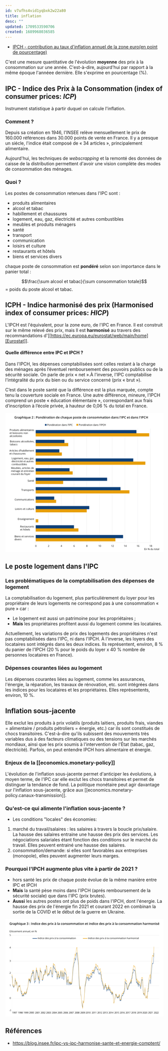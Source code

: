 ```yaml
---
id: v7ufhs4vid1yqbxk2w22a80
title: inflation
desc: ""
updated: 1709533590706
created: 1689968036585
---
```


- [IPCH - contribution au taux d'inflation annuel de la zone euro(en point de pourcentage)](https://ec.europa.eu/eurostat/databrowser/view/prc_hicp_ctrb/default/table?lang=fr)

C'est une mesure quantitative de l'évolution **moyenne** des prix à la consommation sur une année. C'est-à-dire, aujourd'hui par rapport à la même époque l'annéee dernière. Elle s'exprime en pourcentage (%).

## IPC - Indice des Prix à la Consommation (index of consumer prices: _ICP_)

Instrument statistique à partir duquel on calcule l'inflation.

### Comment ?

Depuis sa création en 1946, l'INSEE relève mensuellement le prix de 160.000 références dans 30.000 points de vente en France. Il y a presque un siécle, l'indice était composé de « 34 articles », principalement alimentaire.

Aujourd'hui, les techniques de _webscrapping_ et la remonté des données de caisse de la distribution permettent d'avoir une vision complète des modes de consommation des ménages.

### Quoi ?

Les postes de consommation retenues dans l'IPC sont :

- produits alimentaires
- alcool et tabac
- habillement et chaussures
- logement, eau, gaz, électricité et autres combustibles
- meubles et produits ménagers
- santé
- transport
- communication
- loisirs et culture
- restaurants et hôtels
- biens et services divers

chaque poste de consommation est **pondéré** selon son importance dans le panier total :

$$\frac{\sum alcool et tabac}{\sum consommation totale}$$ = poids du poste alcool et tabac.

## ICPH - Indice harmonisé des prix (Harmonised index of consumer prices: _HICP_)

L'IPCH est l'équivalent, pour la zone euro, de l'IPC en France. Il est construit sur le même relevé des prix, mais Il est **harmonisé** au travers des recommandations d'[[https://ec.europa.eu/eurostat/web/main/home][Eurostat]].

#### Quelle différence entre IPC et IPCH ?

Dans l'IPCH, les dépenses comptabilisées sont celles restant à la charge des ménages après l’éventuel remboursement des pouvoirs publics ou de la sécurité sociale. On parle de prix « net ».À l'inverse, l'IPC comptabilise l'intégralité du prix du bien ou du service concerné (prix « brut »).

C’est dans le poste santé que la différence est la plus marquée, compte tenu la couverture sociale en France. Une autre différence, mineure, l’IPCH comprend un poste « éducation élémentaire », correspondant aux frais d’inscription à l’école privée, à hauteur de 0,06 % du total en France.

![](assets/ipc-ipch.png)

## Le poste logement dans l'IPC

### Les problématiques de la comptabilisation des dépenses de logement

La comptabilisation du logement, plus particuliérement du loyer pour les propriétaire de leurs logements ne correspond pas à une consommation « pure » car :

- Le logement est aussi un patrimoine pour les propriétaires ;
- **Mais** les propriétaires profitent aussi du logement comme les locataires.

Actuellement, les variations de prix des logements des propriétaires n'est pas comptabilisées dans l'IPC, ni dans l'IPCH. À l'inverse, les loyers des locataires sont intégrés dans les deux indices. Ils représentent, environ, 8 % du panier de l'IPCH (20 % pour le poids du loyer x 40 % nombre de personnes locataires en France).

### Dépenses courantes liées au logement

Les dépenses courantes liées au logement, comme les assurances, l'énergie, la réparation, les travaux de rénovation, etc. sont intégrées dans les indices pour les locataires et les propriétaires. Elles représentents, environ, 10 %.

## Inflation sous-jacente

Elle exclut les produits à prix volatils (produits laitiers, produits frais, viandes = alimentaire / produits pétroliers = énergie, etc.) car ils sont constitués de chocs transitoires. C'est-à-dire qu'ils subissent des mouvements très variables dus à des facteurs climatiques ou des tensions sur les marchés mondiaux, ainsi que les prix soumis à l'intervention de l'État (tabac, gaz, électricité). Parfois, on peut entendre IPCH hors alimentaire et énergie.

### Enjeux de la [[economics.monetary-policy]]

L'évolution de l'inflation sous-jacente permet d'anticiper les évolutions, à moyen terme, de l'IPC car elle exclut les chocs transitoires et permet de distinguer la tendance de fond. La politique monétaire peut agir davantage sur l'inflation sous-jacente, grâce aux [[economics.monetary-policy.canaux-transmission]].

### Qu'est-ce qui alimente l'inflation sous-jacente ?

- Les conditions "locales" des économies:

1. marché du travail/salaires : les salaires à travers la boucle prix/salaire. La hausse des salaires entraine une hausse des prix des services. Les négociations salariales étant fonction des conditions sur le marché du travail. Elles peuvent entrainé une hausse des salaires.
2. consommation/demande: si elles sont favorables aux entreprises (monopole), elles peuvent augmenter leurs marges.

### Pourquoi l'IPCH augmente plus vite à partir de 2021 ?

- hors santé les prix de chaque poste évolue de la même manière entre IPC et IPCH
- **Mais** la santé pèse moins dans l'IPCH (aprés remboursement de la sécurité sociale) que dans l'IPC (prix brutes).
- **Aussi** les autres postes ont plus de poids dans l'IPCH, dont l'énergie. La hausse des prix de l'énergie fin 2021 et courant 2022 en combinan la sortie de la COVID et le début de la guerre en Ukraine.

![](assets/ipc-ipch-varaition.png)

## Références

- https://blog.insee.fr/ipc-vs-ipc-harmonise-sante-et-energie-comptent/
